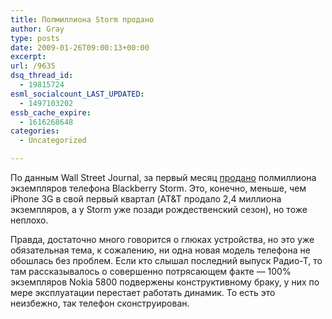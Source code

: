 ```yaml
---
title: Полмиллиона Storm продано
author: Gray
type: posts
date: 2009-01-26T09:00:13+00:00
excerpt:
url: /9635
dsq_thread_id:
  - 19815724
esml_socialcount_LAST_UPDATED:
  - 1497103202
essb_cache_expire:
  - 1616268648
categories:
  - Uncategorized

---
```








По данным Wall Street Journal, за первый месяц <a href="http://online.wsj.com/article/SB123292905716613927.html" target="_blank">продано</a> полмиллиона экземпляров телефона Blackberry Storm. Это, конечно, меньше, чем iPhone 3G в свой первый квартал (AT&T продало 2,4 миллиона экземпляров, а у Storm уже позади рождественский сезон), но тоже неплохо.

Правда, достаточно много говорится о глюках устройства, но это уже обязательная тема, к сожалению, ни одна новая модель телефона не обошлась без проблем. Если кто слышал последний выпуск Радио-Т, то там рассказывалось о совершенно потрясающем факте &#8212; 100% экземпляров Nokia 5800 подвержены конструктивному браку, у них по мере эксплуатации перестает работать динамик. То есть это неизбежно, так телефон сконструирован.